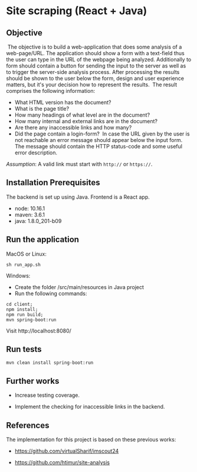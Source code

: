 Site scraping (React + Java)
=================================

## Objective
​
The objective is to build a web-application that does some analysis of a web-page/URL. The application should show a form with a text-field thus the user can type in the URL of the webpage being analyzed. Additionally to form should contain a button for sending the input to the server as well as to trigger the server-side analysis process. After processing the results should be shown to the user below the form, design and user experience matters, but it's your decision how to represent the results. 
​
The result comprises the following information:
 - What HTML version has the document?
 - What is the page title?
 - How many headings of what level are in the document?
 - How many internal and external links are in the document? 
 - Are there any inaccessible links and how many?
 - Did the page contain a login-form? 
​
In case the URL given by the user is not reachable an error message should appear below the input form. The message should contain the HTTP status-code and some useful error description. 

*Assumption*: A valid link must start with `http://` or `https://`.

## Installation Prerequisites

The backend is set up using Java. 
Frontend is a React app.

- node: 10.16.1
- maven: 3.6.1
- java: 1.8.0_201-b09


## Run the application

MacOS or Linux:

```
sh run_app.sh
```

Windows:

- Create the folder /src/main/resources in Java project
- Run the following commands:

```
cd client;
npm install;
npm run build;
mvn spring-boot:run
```

Visit http://localhost:8080/  

## Run tests

```
mvn clean install spring-boot:run
```

## Further works 

* Increase testing coverage.

* Implement the checking for inaccessible links in the backend.

## References 

The implementation for this project is based on these previous works:

* https://github.com/virtualSharif/imscout24

* https://github.com/htimur/site-analysis
